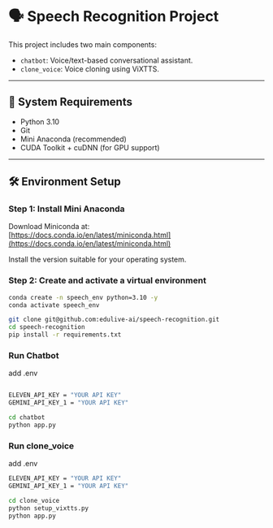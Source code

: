 # 🗣️ Speech Recognition Project

This project includes two main components:

- `chatbot`: Voice/text-based conversational assistant.
- `clone_voice`: Voice cloning using ViXTTS.

---

## 🧩 System Requirements

- Python 3.10  
- Git  
- Mini Anaconda (recommended)  
- CUDA Toolkit + cuDNN (for GPU support)

---

## 🛠️ Environment Setup

### Step 1: Install Mini Anaconda

Download Miniconda at:  
[https://docs.conda.io/en/latest/miniconda.html](https://docs.conda.io/en/latest/miniconda.html)

Install the version suitable for your operating system.

### Step 2: Create and activate a virtual environment

```bash
conda create -n speech_env python=3.10 -y
conda activate speech_env

git clone git@github.com:edulive-ai/speech-recognition.git
cd speech-recognition
pip install -r requirements.txt

```

### Run Chatbot
add .env 
```bash

ELEVEN_API_KEY = "YOUR API KEY" 
GEMINI_API_KEY_1 = "YOUR API KEY"
```

```bash
cd chatbot
python app.py
```
### Run clone_voice
add .env
```bash
ELEVEN_API_KEY = "YOUR API KEY" 
GEMINI_API_KEY_1 = "YOUR API KEY"
```


```bash
cd clone_voice
python setup_vixtts.py
python app.py
```
